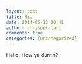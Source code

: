 ```yaml
---
layout: post
title: Hi.
date: 2014-05-12 20:41
author: chrispelatari
comments: true
categories: [Uncategorized]
---
```

Hello. How ya durrin?
